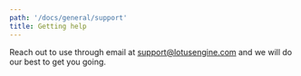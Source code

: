 ```yaml
---
path: '/docs/general/support'
title: Getting help
---
```


Reach out to use through email at support@lotusengine.com and we will do our best to get you going.
